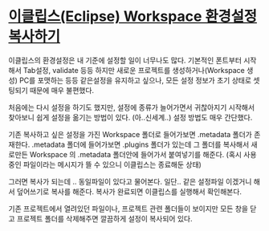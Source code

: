 # [이클립스(Eclipse) Workspace 환경설정 복사하기](https://mr-spock.tistory.com/4)



이클립스의 환경설정은 내 기준에 설정할 일이 너무나도 많다. 기본적인 폰트부터 시작해서 Tab설정, validate 등등 하지만 새로운 프로젝트를 생성하거나(Workspace 생성) PC를 포맷하는 등등 같은설정을 유지하고 싶으나, 모든 설정 정보가 초기 상태로 셋팅되기 때문에 매우 불편했다. 

 

처음에는 다시 설정을 하기도 했지만, 설정에 종류가 늘어가면서 귀찮아지기 시작해서 찾아보니 쉽게 설정을 옮기는 방법이 있다. (아..신세계..) 설정 방법도 매우 간단했다.

 

기존 복사하고 싶은 설정을 가진 Workspace 폴더로 들어가보면 .metadata 폴더가 존재한다. .metadata 폴더에 들어가보면 .plugins 폴더가 있는데 그 폴더를 복사해서 새로만든 Workspace 의 .metadata 폴더안에 들어가서 붙여넣기를 해준다. (혹시 사용중인 파일이라는 메시지가 뜰 수 있으니 이클립스는 종료해둔 상태)

 

그러면 복사가 되는데 .. 동일파일이 있다고 물어본다. 일단.. 같은 설정파일 이겠거니 해서 덮어쓰기로 복사를 해준다. 복사가 완료되면 이클립스를 실행해서 확인해본다.

 

기존 프로젝트에서 열려있던 파일이나, 프로젝트 관련 폴더들이 보이지만 모든 창을 닫고 프로젝트 폴더를 삭제해주면 깔끔하게 설정이 복사되어 있다. 
